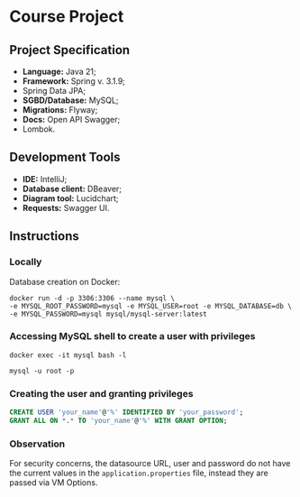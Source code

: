 # Course Project
## Project Specification
- **Language:** Java 21;
- **Framework:** Spring v. 3.1.9;
- Spring Data JPA;
- **SGBD/Database:** MySQL;
- **Migrations:** Flyway;
- **Docs:** Open API Swagger;
- Lombok.
## Development Tools
- **IDE:** IntelliJ;
- **Database client:** DBeaver;
- **Diagram tool:** Lucidchart;
- **Requests:** Swagger UI.
## Instructions
### Locally
Database creation on Docker:  
```shell
docker run -d -p 3306:3306 --name mysql \
-e MYSQL_ROOT_PASSWORD=mysql -e MYSQL_USER=root -e MYSQL_DATABASE=db \
-e MYSQL_PASSWORD=mysql mysql/mysql-server:latest
```
### Accessing MySQL shell to create a user with privileges 
```shell
docker exec -it mysql bash -l
```
```shell
mysql -u root -p
```
### Creating the user and granting privileges
```sql
CREATE USER 'your_name'@'%' IDENTIFIED BY 'your_password';
GRANT ALL ON *.* TO 'your_name'@'%' WITH GRANT OPTION;
```
### Observation
For security concerns, the datasource URL, user and password do not have the current values in the ```application.properties``` file, instead they are passed via VM Options.